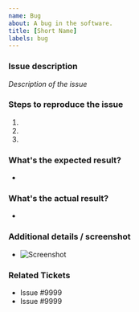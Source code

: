 ```yaml
---
name: Bug
about: A bug in the software.
title: [Short Name]
labels: bug
---
```


### Issue description
*Description of the issue*

### Steps to reproduce the issue

1.  
2. 
3. 

### What's the expected result?
-

### What's the actual result?
-

### Additional details / screenshot
- ![Screenshot]()

### Related Tickets
* Issue #9999
* Issue #9999